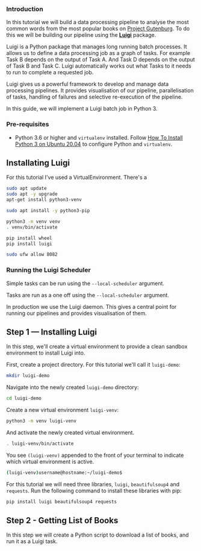 ### Introduction
In this tutorial we will build a data processing pipeline to analyse the most common words from the most popular books on [Project Gutenburg](https://www.gutenberg.org/). To do this we will be building our pipeline using the [**Luigi**](https://luigi.readthedocs.io/en/stable/index.html) package.

Luigi is a Python package that manages long running batch processes. It allows us to define a data processing job as a graph of tasks. For example Task B depends on the output of Task A. And Task D depends on the output of Task B and Task C.  Luigi automatically works out what Tasks to it needs to run to complete a requested job.

Luigi gives us a powerful framework to develop and manage data processing pipelines. It provides visualisation of our pipeline, parallelisation of tasks, handling of failures and selective re-execution of the pipeline.

In this guide, we will implement a Luigi batch job in Python 3. 

### Pre-requisites
- Python 3.6 or higher and ```virtualenv``` installed. Follow [How To Install Python 3 on Ubuntu 20.04](https://www.digitalocean.com/community/tutorials/how-to-install-python-3-and-set-up-a-programming-environment-on-an-ubuntu-20-04-server) to configure Python and ```virtualenv```.


## Installating Luigi

For this tutorial I've used a VirtualEnvironment. There's a 
``` bash
sudo apt update
sudo apt -y upgrade
apt-get install python3-venv
```

``` bash
sudo apt install -y python3-pip
```

``` bash
python3 -m venv venv
. venv/bin/activate
```

``` bash
pip install wheel
pip install luigi
```

``` bash
sudo ufw allow 8082
```

### Running the Luigi Scheduler
Simple tasks can be run using the ```--local-scheduler``` argument.

Tasks are run as a one off using the ```--local-scheduler``` argument.

In production we use the Luigi daemon. This gives a central point for running our pipelines and provides visualisation of them. 

## Step 1 — Installing Luigi
In this step, we'll create a virtual environment to provide a clean sandbox environment to install Luigi into.

First, create a project directory. For this tutorial we'll call it ```luigi-demo```:

``` bash
mkdir luigi-demo
```

Navigate into the newly created ```luigi-demo``` directory:

``` bash
cd luigi-demo
```

Create a new virtual environment ```luigi-venv```:

``` bash
python3 -m venv luigi-venv
```

And activate the newly created virtual environment.

``` bash
. luigi-venv/bin/activate
```

You see ```(luigi-venv)``` appended to the front of your terminal to indicate which virtual environment is active.

``` bash
(luigi-venv)username@hostname:~/luigi-demo$
```

For this tutorial we will need three libraries, ```luigi```, ```beautifulsoup4``` and ```requests```. Run the following command to install these libraries with pip:

``` bash
pip install luigi beautifulsoup4 requests
```

## Step 2 - Getting List of Books
In this step we will create a Python script to download a list of books, and run it as a Luigi task. 